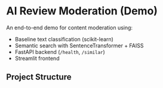 # AI Review Moderation (Demo)

An end-to-end demo for content moderation using:
- Baseline text classification (scikit-learn)
- Semantic search with SentenceTransformer + FAISS
- FastAPI backend (`/health`, `/similar`)
- Streamlit frontend

## Project Structure
